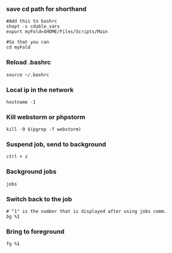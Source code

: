 ### save cd path for shorthand
```
#Add this to bashrc
shopt -s cdable_vars
export myFold=$HOME/Files/Scripts/Main

#So that you can
cd myFold
```

### Reload .bashrc
```
source ~/.bashrc
```

### Local ip in the network
```
hostname -I
```

### Kill webstorm or phpstorm
```
kill -9 $(pgrep -f webstorm)
```

### Suspend job, send to background
```
ctrl + z
```

### Background jobs
```
jobs
```


### Switch back to the job
```
# "1" is the number that is displayed after using jobs comm.
bg %1 
```

### Bring to foreground
```
fg %1
```

